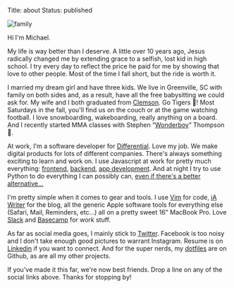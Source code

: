 Title: about
Status: published

![family]({static}/images/family.jpg)

Hi I'm Michael.

My life is way better than I deserve. A little over 10 years ago, Jesus radically changed me by extending grace to a selfish, lost kid in high school. I try every day to reflect the price he paid for me by showing that love to other people. Most of the time I fall short, but the ride is worth it.

I married my dream girl and have three kids. We live in Greenville, SC with family on both sides and, as a result, have all the free babysitting we could ask for. My wife and I both graduated from [Clemson](https://www.clemson.edu). Go Tigers 🐅! Most Saturdays in the fall, you'll find us on the couch or at the game watching football. I love snowboarding, wakeboarding, really anything on a board. And I recently started MMA classes with Stephen “[Wonderboy](https://youtu.be/ilBENf9qQvE)” Thompson 😬.

At work, I'm a software developer for [Differential](https://www.differential.com). Love my job. We make digital products for lots of different companies. There's always something exciting to learn and work on. I use Javascript at work for pretty much everything: [frontend](https://reactjs.org), [backend](https://nodejs.org/en/), [app development](https://reactnative.dev). And at night I try to use Python to do everything I can possibly can, [even if there's a better alternative…](https://flask.palletsprojects.com/en/1.1.x/)

I'm pretty simple when it comes to gear and tools. I use [Vim](https://www.vim.org) for code, [iA Writer](https://ia.net/writer) for the blog, all the generic Apple software tools for everything else (Safari, Mail, Reminders, etc…) all on a pretty sweet 16" MacBook Pro. Love [Slack](https://slack.com) and [Basecamp](https://basecamp.com) for work stuff.

As far as social media goes, I mainly stick to [Twitter](https://twitter.com/micneeley14). Facebook is too noisy and I don't take enough good pictures to warrant Instagram. Resume is on [Linkedin](https://www.linkedin.com/in/micneeley14/) if you want to connect. And for the super nerds, my [dotfiles](https://github.com/redreceipt/dotfiles) are on Github, as are all my other projects.

If you've made it this far, we're now best friends. Drop a line on any of the social links above. Thanks for stopping by!
